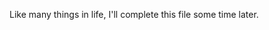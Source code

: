 Like many things in life, I'll complete this file some time later. 

<!---
Minu50nE/Minu50nE is a ✨ special ✨ repository because its `README.md` (this file) appears on your GitHub profile.
You can click the Preview link to take a look at your changes.
--->
